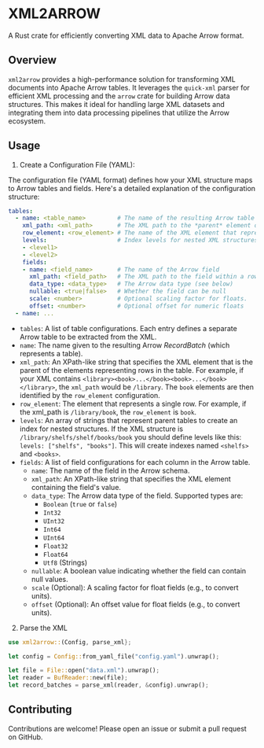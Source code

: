 # XML2ARROW

A Rust crate for efficiently converting XML data to Apache Arrow format.

## Overview

`xml2arrow` provides a high-performance solution for transforming XML documents into Apache Arrow tables. It leverages the `quick-xml` parser for efficient XML processing and the `arrow` crate for building Arrow data structures. This makes it ideal for handling large XML datasets and integrating them into data processing pipelines that utilize the Arrow ecosystem.

## Usage

1. Create a Configuration File (YAML):

The configuration file (YAML format) defines how your XML structure maps to Arrow tables and fields. Here's a detailed explanation of the configuration structure:

```yaml
tables:
  - name: <table_name>         # The name of the resulting Arrow table
    xml_path: <xml_path>       # The XML path to the *parent* element of the table's row elements
    row_element: <row_element> # The name of the XML element that represents a row
    levels:                    # Index levels for nested XML structures.
    - <level1>
    - <level2> 
    fields:
    - name: <field_name>       # The name of the Arrow field
      xml_path: <field_path>   # The XML path to the field within a row
      data_type: <data_type>   # The Arrow data type (see below)
      nullable: <true|false>   # Whether the field can be null
      scale: <number>          # Optional scaling factor for floats. 
      offset: <number>         # Optional offset for numeric floats
  - name: ...
```

* `tables`: A list of table configurations. Each entry defines a separate Arrow table to be extracted from the XML.
* `name`: The name given to the resulting Arrow *RecordBatch* (which represents a table).
* `xml_path`: An XPath-like string that specifies the XML element that is the parent of the elements representing rows in the table. For example, if your XML contains `<library><book>...</book><book>...</book></library>`, the `xml_path` would be `/library`. The `book` elements are then identified by the `row_element` configuration.
* `row_element`: The element that represents a single row. For example, if the xml_path is `/library/book`, the `row_element` is `book`.
* `levels`: An array of strings that represent parent tables to create an index for nested structures. If the XML structure is `/library/shelfs/shelf/books/book` you should define levels like this: `levels: ["shelfs", "books"]`. This will create indexes named `<shelfs>` and `<books>`.
* `fields`: A list of field configurations for each column in the Arrow table.
  * `name`: The name of the field in the Arrow schema.
  * `xml_path`: An XPath-like string that specifies the XML element containing the field's value.
  * `data_type`: The Arrow data type of the field. Supported types are:
    * `Boolean` (`true` or `false`)
    * `Int32`
    * `UInt32`
    * `Int64`
    * `UInt64`
    * `Float32`
    * `Float64`
    * `Utf8` (Strings)
  * `nullable`: A boolean value indicating whether the field can contain null values.
  * `scale` (Optional): A scaling factor for float fields (e.g., to convert units).
  * `offset` (Optional): An offset value for float fields (e.g., to convert units).

2. Parse the XML
```Rust
use xml2arrow::(Config, parse_xml};

let config = Config::from_yaml_file("config.yaml").unwrap();

let file = File::open("data.xml").unwrap();
let reader = BufReader::new(file);
let record_batches = parse_xml(reader, &config).unwrap();
```

## Contributing
Contributions are welcome! Please open an issue or submit a pull request on GitHub.